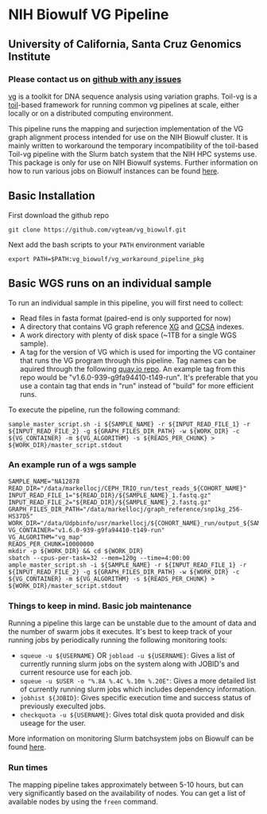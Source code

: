 # NIH Biowulf VG Pipeline
## University of California, Santa Cruz Genomics Institute
### Please contact us on [github with any issues](https://github.com/BD2KGenomics/toil-vg/issues/new)
[vg](https://github.com/vgteam/vg) is a toolkit for DNA sequence analysis using variation graphs.  Toil-vg is a [toil](https://github.com/BD2KGenomics/toil)-based framework for running common vg pipelines at scale, either locally or on a distributed computing environment.

This pipeline runs the mapping and surjection implementation of the VG graph alignment process intended for use on the NIH Biowulf cluster. It is mainly written to workaround the temporary incompatibility of the toil-based Toil-vg pipeline with the Slurm batch system that the NIH HPC systems use.
This package is only for use on NIH Biowulf systems. Further information on how to run various jobs on Biowulf instances can be found [here](https://hpc.nih.gov/).

## Basic Installation

First download the github repo
    
    git clone https://github.com/vgteam/vg_biowulf.git
    
Next add the bash scripts to your `PATH` environment variable

    export PATH=$PATH:vg_biowulf/vg_workaround_pipeline_pkg
    
## Basic WGS runs on an individual sample

To run an individual sample in this pipeline, you will first need to collect:
- Read files in fasta format (paired-end is only supported for now)
- A directory that contains VG graph reference [XG](https://github.com/vgteam/vg/wiki/File-Formats#xg-xg-lightweight-graph--path-index) and [GCSA](https://github.com/vgteam/vg/wiki/File-Formats#gcsa-gcsa-generalized-compressed-suffix-array-index) indexes.
- A work directory with plenty of disk space (~1TB for a single WGS sample).
- A tag for the version of VG which is used for importing the VG container that runs the VG program through this pipeline. Tag names can be aquired through the following [quay.io repo](https://quay.io/repository/vgteam/vg?tag=latest&tab=tags). An example tag from this repo would be "v1.6.0-939-g9fa94410-t149-run". It's preferable that you use a contain tag that ends in "run" instead of "build" for more efficient runs. 

To execute the pipeline, run the following command:

    sample_master_script.sh -i ${SAMPLE_NAME} -r ${INPUT_READ_FILE_1} -r ${INPUT_READ_FILE_2} -g ${GRAPH_FILES_DIR_PATH} -w ${WORK_DIR} -c ${VG_CONTAINER} -m ${VG_ALGORITHM} -s ${READS_PER_CHUNK} > ${WORK_DIR}/master_script.stdout
    
### An example run of a wgs sample
    
    SAMPLE_NAME="NA12878
    READ_DIR="/data/markellocj/CEPH_TRIO_run/test_reads_${COHORT_NAME}"
    INPUT_READ_FILE_1="${READ_DIR}/${SAMPLE_NAME}_1.fastq.gz"
    INPUT_READ_FILE_2="${READ_DIR}/${SAMPLE_NAME}_2.fastq.gz"
    GRAPH_FILES_DIR_PATH="/data/markellocj/graph_reference/snp1kg_256-HS37D5"
    WORK_DIR="/data/Udpbinfo/usr/markellocj/${COHORT_NAME}_run/output_${SAMPLE_NAME}_vg_t148"
    VG_CONTAINER="v1.6.0-939-g9fa94410-t149-run"
    VG_ALGORITHM="vg_map"
    READS_PER_CHUNK=10000000
    mkdir -p ${WORK_DIR} && cd ${WORK_DIR}
    sbatch --cpus-per-task=32 --mem=120g --time=4:00:00 ample_master_script.sh -i ${SAMPLE_NAME} -r ${INPUT_READ_FILE_1} -r ${INPUT_READ_FILE_2} -g ${GRAPH_FILES_DIR_PATH} -w ${WORK_DIR} -c ${VG_CONTAINER} -m ${VG_ALGORITHM} -s ${READS_PER_CHUNK} > ${WORK_DIR}/master_script.stdout
    
### Things to keep in mind. Basic job maintenance

Running a pipeline this large can be unstable due to the amount of data and the number of swarm jobs it executes. It's best to keep track of your running jobs by periodically running the following monitoring tools:
- `squeue -u ${USERNAME}` OR `jobload -u ${USERNAME}`: Gives a list of currently running slurm jobs on the system along with JOBID's and current resource use for each job.
- `squeue -u $USER -o "%.8A %.4C %.10m %.20E"`: Gives a more detailed list of currently running slurm jobs which includes dependency information.
- `jobhist ${JOBID}`: Gives specific execution time and success status of previously execulted jobs.
- `checkquota -u ${USERNAME}`: Gives total disk quota provided and disk useage for the user.

More information on monitoring Slurm batchsystem jobs on Biowulf can be found [here](https://hpc.nih.gov/docs/userguide.html#monitor).

### Run times

The mapping pipeline takes approximately between 5-10 hours, but can very significantly based on the availability of nodes. You can get a list of available nodes by using the `freen` command.

